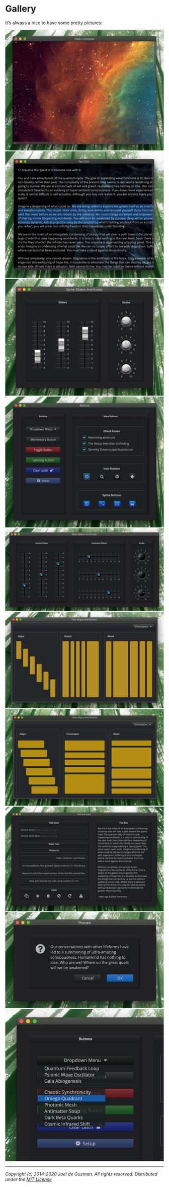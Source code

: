 # Gallery

It’s always a nice to have some pretty pictures:

<div class="grid">
  <div class="col-1-2">
    <div class="content">
      <a href="assets/images/hello_universe.jpg">
        <img src="assets/images/hello_universe.jpg">
      </a>
    </div>
    <div class="content">
      <a href="assets/images/text_edit.jpg">
        <img src="assets/images/text_edit.jpg">
      </a>
    </div>
    <div class="content">
      <a href="assets/images/sprite_sliders_and_knobs.jpg">
        <img src="assets/images/sprite_sliders_and_knobs.jpg">
      </a>
    </div>
    <div class="content">
      <a href="assets/images/buttons.jpg">
        <img src="assets/images/buttons.jpg">
      </a>
    </div>
    <div class="content">
      <a href="assets/images/basic_sliders_and_knobs.jpg">
        <img src="assets/images/basic_sliders_and_knobs.jpg">
      </a>
    </div>
  </div>
  <div class="col-1-2">
    <div class="content">
      <a href="assets/images/vtiles_aligns_and_stretch.jpg">
        <img src="assets/images/vtiles_aligns_and_stretch.jpg">
      </a>
    </div>
    <div class="content">
      <a href="assets/images/htiles_aligns_and_stretch.jpg">
        <img src="assets/images/htiles_aligns_and_stretch.jpg">
      </a>
    </div>
    <div class="content">
      <a href="assets/images/text_and_icons.jpg">
        <img src="assets/images/text_and_icons.jpg">
      </a>
    </div>
    <div class="content">
      <a href="assets/images/popups.jpg">
        <img src="assets/images/popups.jpg">
      </a>
    </div>
    <div class="content">
      <a href="assets/images/dropdown_menu_2.jpg">
        <img src="assets/images/dropdown_menu_2.jpg">
      </a>
    </div>
  </div>
</div>

-------------------------------------------------------------------------------

*Copyright (c) 2014-2020 Joel de Guzman. All rights reserved.*
*Distributed under the [MIT License](https://opensource.org/licenses/MIT)*
